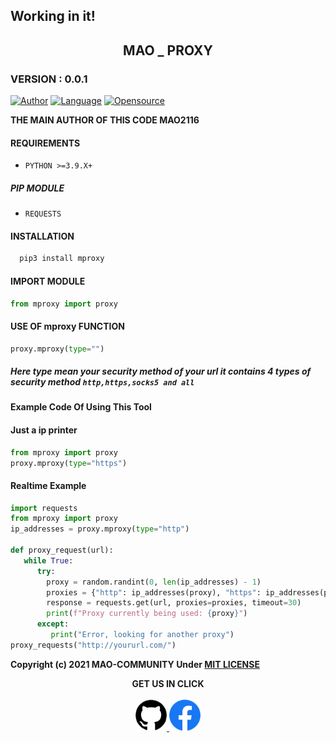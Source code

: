 ## Working in it!



<h2 align="center"> MAO _ PROXY </h2>
<h3>VERSION : 0.0.1 </h3>

[![Author](https://img.shields.io/badge/Author-MAO2116-blue)](https://github.com/mao2116)
[![Language](https://img.shields.io/badge/Written%20in-Python3-blue)](#)
[![Opensource](https://img.shields.io/badge/Open%20Source-Yes-green)](#)


**THE MAIN AUTHOR OF THIS CODE MAO2116**

#### REQUIREMENTS
* `PYTHON >=3.9.X+`
##### PIP MODULE 
* `REQUESTS`

#### INSTALLATION 
```bash
  pip3 install mproxy 
  ```
#### IMPORT MODULE

```python
from mproxy import proxy

```

#### USE OF mproxy FUNCTION

```python
proxy.mproxy(type="")

```
##### Here type mean your security method of your url it contains 4 types of security method `http,https,socks5 and all`

#### Example Code Of Using This Tool
#### Just a ip printer

```python 
from mproxy import proxy
proxy.mproxy(type="https")

```

#### Realtime Example

```python 
import requests
from mproxy import proxy
ip_addresses = proxy.mproxy(type="http")

def proxy_request(url):
   while True:
      try:
        proxy = random.randint(0, len(ip_addresses) - 1)
        proxies = {"http": ip_addresses(proxy), "https": ip_addresses(proxy)}
        response = requests.get(url, proxies=proxies, timeout=30)
        print(f"Proxy currently being used: {proxy}")
      except:
         print("Error, looking for another proxy")
proxy_requests("http://yoururl.com/")
```

<b>Copyright (c) 2021 MAO-COMMUNITY Under <a href="https://raw.githubusercontent.com/mao2116/mproxy/main/LICENSE">MIT LICENSE</a></b>

<div align="center">
<b> GET US IN CLICK </b><br><br>
<a href="https://github.com/mao2116">
  <img width="50px" height="50px" src="https://raw.githubusercontent.com/fh-rabbi/Hack-Box/main/images/git.png">
</a>
<a href="https://www.facebook.com/mao2116/">
  <img width="50px" height="50px" src="https://raw.githubusercontent.com/fh-rabbi/Hack-Box/main/images/fb.png"><!I JUST USE A PIC FROM FH-RABBI >
</a>
</div>  
